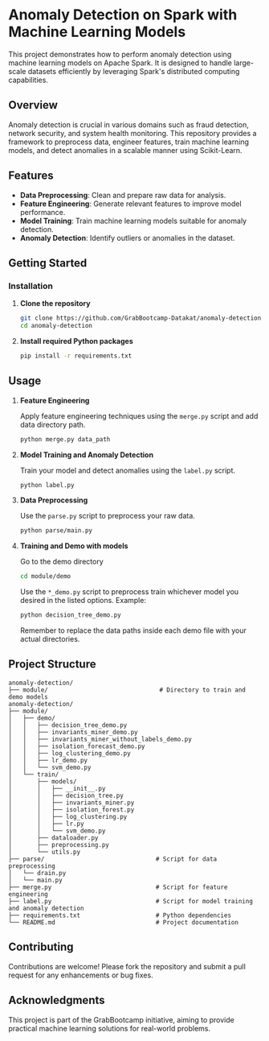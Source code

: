# Anomaly Detection on Spark with Machine Learning Models

This project demonstrates how to perform anomaly detection using machine learning models on Apache Spark. It is designed to handle large-scale datasets efficiently by leveraging Spark's distributed computing capabilities.

## Overview

Anomaly detection is crucial in various domains such as fraud detection, network security, and system health monitoring. This repository provides a framework to preprocess data, engineer features, train machine learning models, and detect anomalies in a scalable manner using Scikit-Learn.

## Features

* **Data Preprocessing**: Clean and prepare raw data for analysis.
* **Feature Engineering**: Generate relevant features to improve model performance.
* **Model Training**: Train machine learning models suitable for anomaly detection.
* **Anomaly Detection**: Identify outliers or anomalies in the dataset.

## Getting Started

### Installation

1. **Clone the repository**

   ```bash
   git clone https://github.com/GrabBootcamp-Datakat/anomaly-detection.git
   cd anomaly-detection
   ```

2. **Install required Python packages**

   ```bash
   pip install -r requirements.txt
   ```

## Usage

1. **Feature Engineering**

   Apply feature engineering techniques using the `merge.py` script and add data directory path.

   ```bash
   python merge.py data_path
   ```

2. **Model Training and Anomaly Detection**

   Train your model and detect anomalies using the `label.py` script.

   ```bash
   python label.py 
   ```

3. **Data Preprocessing**

   Use the `parse.py` script to preprocess your raw data.

   ```bash
   python parse/main.py
   ```
   
4. **Training and Demo with models**

   Go to the demo directory
   
   ```bash
   cd module/demo
   ```

   Use the `*_demo.py` script to preprocess train whichever model you desired in the listed options. Example:

   ```bash
   python decision_tree_demo.py
   ```
   
   Remember to replace the data paths inside each demo file with your actual directories.

## Project Structure

```
anomaly-detection/
├── module/                               # Directory to train and demo models
anomaly-detection/
├── module/
│   ├── demo/
│   │   ├── decision_tree_demo.py
│   │   ├── invariants_miner_demo.py
│   │   ├── invariants_miner_without_labels_demo.py
│   │   ├── isolation_forecast_demo.py
│   │   ├── log_clustering_demo.py
│   │   ├── lr_demo.py
│   │   └── svm_demo.py
│   └── train/
│       ├── models/
│       │   ├── __init__.py
│       │   ├── decision_tree.py
│       │   ├── invariants_miner.py
│       │   ├── isolation_forest.py
│       │   ├── log_clustering.py
│       │   ├── lr.py
│       │   └── svm_demo.py
│       ├── dataloader.py
│       ├── preprocessing.py
│       └── utils.py
├── parse/                               # Script for data preprocessing   
│   └── drain.py
│   └── main.py
├── merge.py                             # Script for feature engineering
├── label.py                             # Script for model training and anomaly detection
├── requirements.txt                     # Python dependencies
└── README.md                            # Project documentation
```

## Contributing

Contributions are welcome! Please fork the repository and submit a pull request for any enhancements or bug fixes.

## Acknowledgments

This project is part of the GrabBootcamp initiative, aiming to provide practical machine learning solutions for real-world problems.
